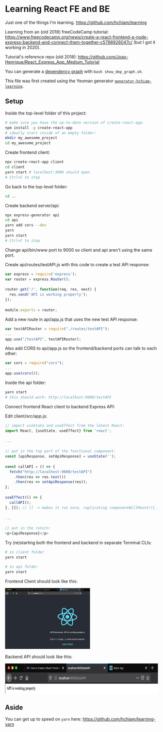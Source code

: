 # Learning React FE and BE

Just one of the things I'm learning. <https://github.com/hchiam/learning>

Learning from an (old 2018) freeCodeCamp tutorial: <https://www.freecodecamp.org/news/create-a-react-frontend-a-node-express-backend-and-connect-them-together-c5798926047c/> (but I got it working in 2020).

Tutorial's reference repo (old 2018): <https://github.com/Joao-Henrique/React_Express_App_Medium_Tutorial>

You can generate a [dependency graph](https://github.com/hchiam/learning-dependency-cruiser) with `bash show_dep_graph.sh`.

This file was first created using the Yeoman generator [`generator-hchiam-learning`](https://www.npmjs.com/package/generator-hchiam-learning).

## Setup

Inside the top-level folder of this project:

```bash
# make sure you have the up-to-date version of create-react-app:
npm install -g create-react-app
# ideally start inside of an empty folder:
mkdir my_awesome_project
cd my_awesome_project
```

Create frontend client:

```bash
npx create-react-app client
cd client
yarn start # localhost:3000 should open
# Ctrl+C to stop
```

Go back to the top-level folder:

```bash
cd ..
```

Create backend server/api:

```bash
npx express-generator api
cd api
yarn add cors --dev
yarn
yarn start
# Ctrl+C to stop
```

Change api/bin/www port to 9000 so client and api aren't using the same port.

Create api/routes/testAPI.js with this code to create a test API response:

```js
var express = require('express');
var router = express.Router();

router.get('/', function(req, res, next) {
  res.send('API is working properly');
});

module.exports = router;
```

Add a new route in api/app.js that uses the new test API response:

```js
var testAPIRouter = require("./routes/testAPI");
...
app.use("/testAPI", testAPIRouter);
```

Also add CORS to api/app.js so the frontend/backend ports can talk to each other:

```js
var cors = require("cors");
...
app.use(cors());
```

Inside the api folder:

```bash
yarn start
# this should work: http://localhost:9000/testAPI
```

Connect frontend React client to backend Express API:

Edit client/src/app.js:

```js
// import useState and useEffect from the latest React:
import React, {useState, useEffect} from 'react';

...

// put in the top part of the functional component:
const [apiResponse, setApiResponse] = useState('');

const callAPI = () => {
  fetch("http://localhost:9000/testAPI")
    .then(res => res.text())
    .then(res => setApiResponse(res));
};

useEffect(() => {
  callAPI();
}, []); // [] -> makes it run once, replicating componentWillMount(){...} behaviour:\

...

// put in the return:
<p>{apiResponse}</p>
```

Try (re)starting both the frontend and backend in separate Terminal CLIs:

```bash
# in client folder
yarn start
```

```bash
# in api folder
yarn start
```

Frontend Client should look like this:

<img src="https://github.com/hchiam/learning-react-fe-and-be/blob/master/client.png" height="200" alt="frontend client"/>

Backend API should look like this:

<img src="https://github.com/hchiam/learning-react-fe-and-be/blob/master/api.png" height="100" alt="backend API"/>

## Aside

You can get up to speed on `yarn` here: <https://github.com/hchiam/learning-yarn>
